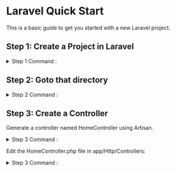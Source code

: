 # Laravel Quick Start

This is a basic guide to get you started with a new Laravel project.

## Step 1: Create a Project in Laravel

<details>
  <summary>Step 1 Command : </summary>
  laravel new hello_world
</details>

## Step 2: Goto that directory 

<details>
  <summary>Step 2 Command : </summary>
  cd hello_world
</details>

## Step 3: Create a Controller 

Generate a controller named HomeController using Artisan.

<details>
  <summary>Step 3 Command : </summary>
  php artisan make:controller HomeController
</details>

Edit the HomeController.php file in app/Http/Controllers:

<details>
  <summary>Step 3 Command : </summary>
  // app/Http/Controllers/HomeController.php

namespace App\Http\Controllers;

use Illuminate\Http\Request;

class HomeController extends Controller
{
    public function index()
    {
        return "Hello, Laravel!";
    }
}

</details>
